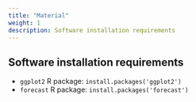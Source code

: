 ```yaml
---
title: "Material"
weight: 1
description: Software installation requirements
---
```


## Software installation requirements

* `ggplot2` R package: `install.packages('ggplot2')`
* `forecast` R package: `install.packages('forecast')` 